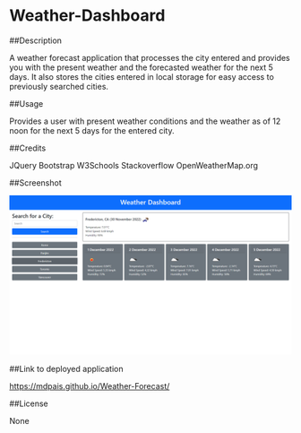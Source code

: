 # Weather-Dashboard

##Description

A weather forecast application that processes the city entered and provides you with the present weather and the forecasted weather for the next 5 days. It also stores the cities entered in local storage for easy access to previously searched cities.

##Usage

Provides a user with present weather conditions and the weather as of 12 noon for the next 5 days for the entered city.

##Credits

JQuery
Bootstrap
W3Schools
Stackoverflow
OpenWeatherMap.org

##Screenshot

![Screenshot](Screenshot.png)
 
##Link to deployed application

https://mdpais.github.io/Weather-Forecast/

##License

None